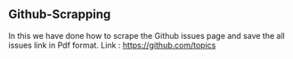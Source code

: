 ## Github-Scrapping
In this we have done how to scrape the Github issues page and save the all issues link in  Pdf format.
Link : https://github.com/topics
